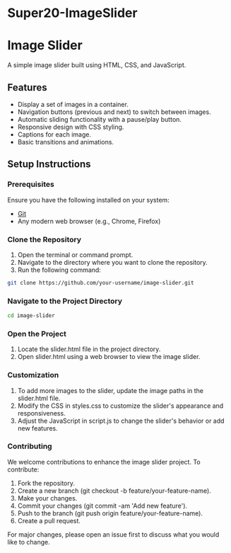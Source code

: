 # Super20-ImageSlider
# Image Slider

A simple image slider built using HTML, CSS, and JavaScript.

## Features

- Display a set of images in a container.
- Navigation buttons (previous and next) to switch between images.
- Automatic sliding functionality with a pause/play button.
- Responsive design with CSS styling.
- Captions for each image.
- Basic transitions and animations.

## Setup Instructions

### Prerequisites

Ensure you have the following installed on your system:

- [Git](https://git-scm.com/)
- Any modern web browser (e.g., Chrome, Firefox)

### Clone the Repository

1. Open the terminal or command prompt.
2. Navigate to the directory where you want to clone the repository.
3. Run the following command:

```bash
git clone https://github.com/your-username/image-slider.git
```
### Navigate to the Project Directory
```bash
cd image-slider
```
### Open the Project
1. Locate the slider.html file in the project directory.
2. Open slider.html using a web browser to view the image slider.

### Customization
1. To add more images to the slider, update the image paths in the slider.html file.
2. Modify the CSS in styles.css to customize the slider's appearance and responsiveness.
3. Adjust the JavaScript in script.js to change the slider's behavior or add new features.

### Contributing
We welcome contributions to enhance the image slider project. To contribute:

1. Fork the repository.
2. Create a new branch (git checkout -b feature/your-feature-name).
3. Make your changes.
4. Commit your changes (git commit -am 'Add new feature').
5. Push to the branch (git push origin feature/your-feature-name).
6. Create a pull request.

For major changes, please open an issue first to discuss what you would like to change.
